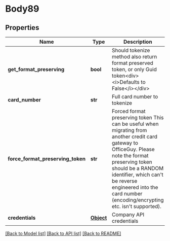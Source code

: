 # Body89

## Properties
Name | Type | Description | Notes
------------ | ------------- | ------------- | -------------
**get_format_preserving** | **bool** | Should tokenize method also return format preserved token, or only Guid token&lt;div&gt;&lt;i&gt;Defaults to False&lt;/i&gt;&lt;/div&gt; | [optional] 
**card_number** | **str** | Full card number to tokenize | 
**force_format_preserving_token** | **str** | Forced format preserving token  This can be useful when migrating from another credit card gateway to OfficeGuy.  Please note the format preserving token should be a RANDOM identifier, which can&#x27;t be reverse engineered into the card number (encoding/encrypting etc. isn&#x27;t supported). | 
**credentials** | [**Object**](Object.md) | Company API credentials | 

[[Back to Model list]](../README.md#documentation-for-models) [[Back to API list]](../README.md#documentation-for-api-endpoints) [[Back to README]](../README.md)

